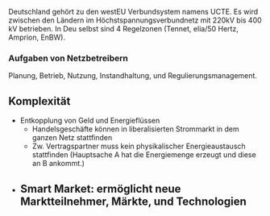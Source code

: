 Deutschland gehört zu den westEU Verbundsystem namens UCTE. Es wird zwischen den Ländern im Höchstspannungsverbundnetz mit 220kV bis 400 kV betrieben.
In Deu selbst sind 4 Regelzonen (Tennet, elia/50 Hertz, Amprion, EnBW).

### Aufgaben von Netzbetreibern
Planung, Betrieb, Nutzung, Instandhaltung, und Regulierungsmanagement.

## Komplexität
- Entkopplung von Geld und Energieflüssen
	- Handelsgeschäfte können in liberalisierten Strommarkt in dem ganzen Netz stattfinden
	- Zw. Vertragspartner muss kein physikalischer Energieaustausch stattfinden (Hauptsache A hat die Energiemenge erzeugt und diese an B ankommt.)
- Smart Market: ermöglicht neue Marktteilnehmer, Märkte, und Technologien
	- 